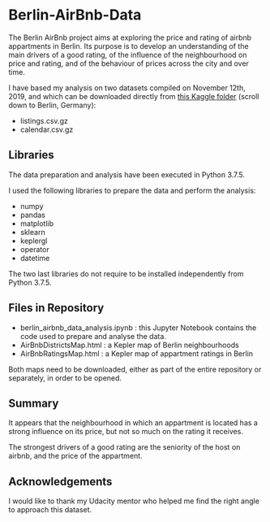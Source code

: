 # Berlin-AirBnb-Data

The Berlin AirBnb project aims at exploring the price and rating of airbnb appartments in Berlin. Its purpose is to develop an understanding of the main drivers of a good rating, of the influence of the neighbourhood on price and rating, and of the behaviour of prices across the city and over time.

I have based my analysis on two datasets compiled on November 12th, 2019, and which can be downloaded directly from [this Kaggle folder](http://insideairbnb.com/get-the-data.html) (scroll down to Berlin, Germany):
- listings.csv.gz
- calendar.csv.gz

## Libraries

The data preparation and analysis have been executed in Python 3.7.5.

I used the following libraries to prepare the data and perform the analysis:
- numpy
- pandas
- matplotlib
- sklearn
- keplergl
- operator
- datetime

The two last libraries do not require to be installed independently from Python 3.7.5.

## Files in Repository

- berlin_airbnb_data_analysis.ipynb : this Jupyter Notebook contains the code used to prepare and analyse the data. 
- AirBnbDistrictsMap.html : a Kepler map of Berlin neighbourhoods
- AirBnbRatingsMap.html : a Kepler map of appartment ratings in Berlin

Both maps need to be downloaded, either as part of the entire repository or separately, in order to be opened.

## Summary 

It appears that the neighbourhood in which an appartment is located has a strong influence on its price, but not so much on the rating it receives.

The strongest drivers of a good rating are the seniority of the host on airbnb, and the price of the appartment.

## Acknowledgements

I would like to thank my Udacity mentor who helped me find the right angle to approach this dataset.
